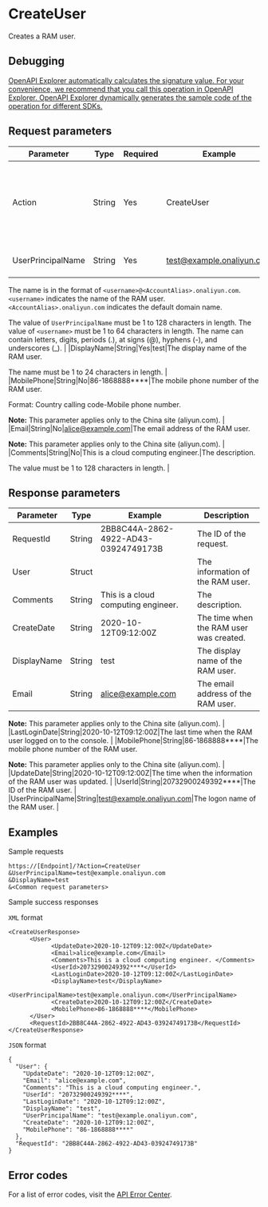 # CreateUser

Creates a RAM user.

## Debugging

[OpenAPI Explorer automatically calculates the signature value. For your convenience, we recommend that you call this operation in OpenAPI Explorer. OpenAPI Explorer dynamically generates the sample code of the operation for different SDKs.](https://api.aliyun.com/#product=Ims&api=CreateUser&type=RPC&version=2019-08-15)

## Request parameters

|Parameter|Type|Required|Example|Description|
|---------|----|--------|-------|-----------|
|Action|String|Yes|CreateUser|The operation that you want to perform. Set the value to CreateUser. |
|UserPrincipalName|String|Yes|test@example.onaliyun.com|The logon name of the RAM user.

 The name is in the format of `<username>@<AccountAlias>.onaliyun.com`. `<username>` indicates the name of the RAM user. `<AccountAlias>.onaliyun.com` indicates the default domain name.

 The value of `UserPrincipalName` must be 1 to 128 characters in length. The value of `<username>` must be 1 to 64 characters in length. The name can contain letters, digits, periods \(.\), at signs \(@\), hyphens \(-\), and underscores \(\_\). |
|DisplayName|String|Yes|test|The display name of the RAM user.

 The name must be 1 to 24 characters in length. |
|MobilePhone|String|No|86-1868888\*\*\*\*|The mobile phone number of the RAM user.

 Format: Country calling code-Mobile phone number.

 **Note:** This parameter applies only to the China site \(aliyun.com\). |
|Email|String|No|alice@example.com|The email address of the RAM user.

 **Note:** This parameter applies only to the China site \(aliyun.com\). |
|Comments|String|No|This is a cloud computing engineer.|The description.

 The value must be 1 to 128 characters in length. |

## Response parameters

|Parameter|Type|Example|Description|
|---------|----|-------|-----------|
|RequestId|String|2BB8C44A-2862-4922-AD43-03924749173B|The ID of the request. |
|User|Struct| |The information of the RAM user. |
|Comments|String|This is a cloud computing engineer.|The description. |
|CreateDate|String|2020-10-12T09:12:00Z|The time when the RAM user was created. |
|DisplayName|String|test|The display name of the RAM user. |
|Email|String|alice@example.com|The email address of the RAM user.

 **Note:** This parameter applies only to the China site \(aliyun.com\). |
|LastLoginDate|String|2020-10-12T09:12:00Z|The last time when the RAM user logged on to the console. |
|MobilePhone|String|86-1868888\*\*\*\*|The mobile phone number of the RAM user.

 **Note:** This parameter applies only to the China site \(aliyun.com\). |
|UpdateDate|String|2020-10-12T09:12:00Z|The time when the information of the RAM user was updated. |
|UserId|String|20732900249392\*\*\*\*|The ID of the RAM user. |
|UserPrincipalName|String|test@example.onaliyun.com|The logon name of the RAM user. |

## Examples

Sample requests

```
https://[Endpoint]/?Action=CreateUser
&UserPrincipalName=test@example.onaliyun.com
&DisplayName=test
&<Common request parameters>
```

Sample success responses

`XML` format

```
<CreateUserResponse>
	  <User>
		    <UpdateDate>2020-10-12T09:12:00Z</UpdateDate>
		    <Email>alice@example.com</Email>
		    <Comments>This is a cloud computing engineer. </Comments>
		    <UserId>20732900249392****</UserId>
		    <LastLoginDate>2020-10-12T09:12:00Z</LastLoginDate>
		    <DisplayName>test</DisplayName>
		    <UserPrincipalName>test@example.onaliyun.com</UserPrincipalName>
		    <CreateDate>2020-10-12T09:12:00Z</CreateDate>
		    <MobilePhone>86-1868888****</MobilePhone>
	  </User>
	  <RequestId>2BB8C44A-2862-4922-AD43-03924749173B</RequestId>
</CreateUserResponse>
```

`JSON` format

```
{
  "User": {
    "UpdateDate": "2020-10-12T09:12:00Z",
    "Email": "alice@example.com",
    "Comments": "This is a cloud computing engineer.",
    "UserId": "20732900249392****",
    "LastLoginDate": "2020-10-12T09:12:00Z",
    "DisplayName": "test",
    "UserPrincipalName": "test@example.onaliyun.com",
    "CreateDate": "2020-10-12T09:12:00Z",
    "MobilePhone": "86-1868888****"
  },
  "RequestId": "2BB8C44A-2862-4922-AD43-03924749173B"
}
```

## Error codes

For a list of error codes, visit the [API Error Center](https://error-center.alibabacloud.com/status/product/Ims).

